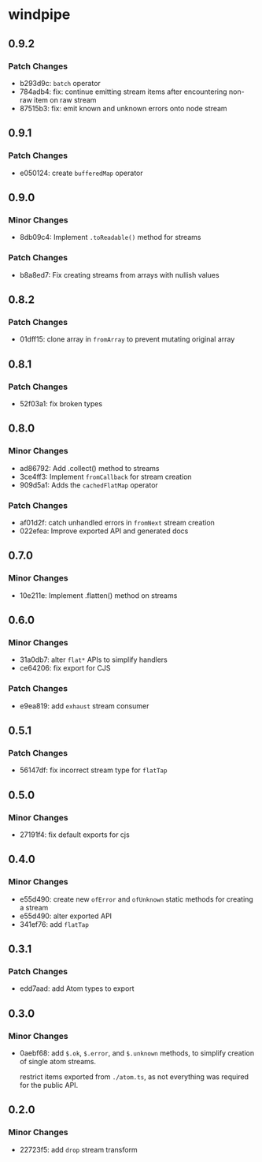 # windpipe

## 0.9.2

### Patch Changes

- b293d9c: `batch` operator
- 784adb4: fix: continue emitting stream items after encountering non-raw item on raw stream
- 87515b3: fix: emit known and unknown errors onto node stream

## 0.9.1

### Patch Changes

- e050124: create `bufferedMap` operator

## 0.9.0

### Minor Changes

- 8db09c4: Implement `.toReadable()` method for streams

### Patch Changes

- b8a8ed7: Fix creating streams from arrays with nullish values

## 0.8.2

### Patch Changes

- 01dff15: clone array in `fromArray` to prevent mutating original array

## 0.8.1

### Patch Changes

- 52f03a1: fix broken types

## 0.8.0

### Minor Changes

- ad86792: Add .collect() method to streams
- 3ce4ff3: Implement `fromCallback` for stream creation
- 909d5a1: Adds the `cachedFlatMap` operator

### Patch Changes

- af01d2f: catch unhandled errors in `fromNext` stream creation
- 022efea: Improve exported API and generated docs

## 0.7.0

### Minor Changes

- 10e211e: Implement .flatten() method on streams

## 0.6.0

### Minor Changes

- 31a0db7: alter `flat*` APIs to simplify handlers
- ce64206: fix export for CJS

### Patch Changes

- e9ea819: add `exhaust` stream consumer

## 0.5.1

### Patch Changes

- 56147df: fix incorrect stream type for `flatTap`

## 0.5.0

### Minor Changes

- 27191f4: fix default exports for cjs

## 0.4.0

### Minor Changes

- e55d490: create new `ofError` and `ofUnknown` static methods for creating a stream
- e55d490: alter exported API
- 341ef76: add `flatTap`

## 0.3.1

### Patch Changes

- edd7aad: add Atom types to export

## 0.3.0

### Minor Changes

- 0aebf68: add `$.ok`, `$.error`, and `$.unknown` methods, to simplify creation of single atom streams.

  restrict items exported from `./atom.ts`, as not everything was required for the public API.

## 0.2.0

### Minor Changes

- 22723f5: add `drop` stream transform
